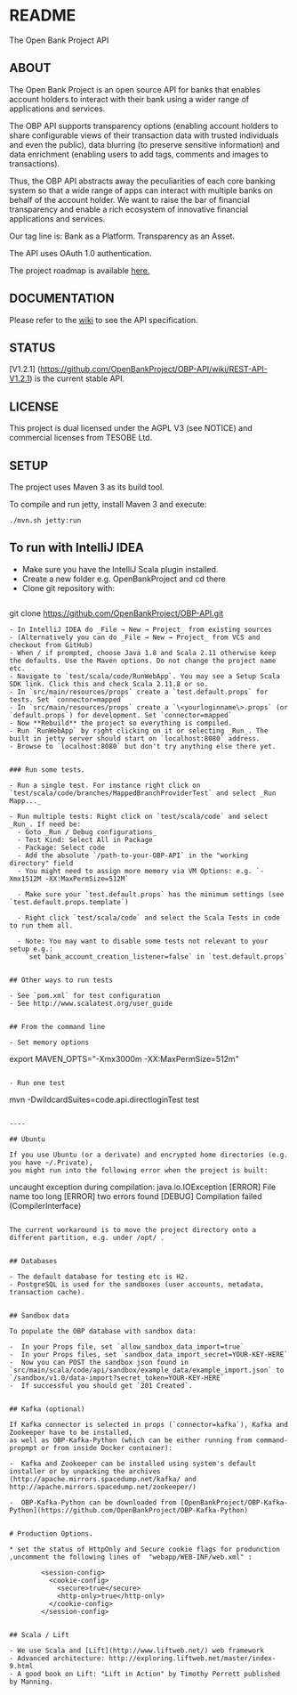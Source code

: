 # README

The Open Bank Project API


## ABOUT

The Open Bank Project is an open source API for banks that enables account holders to interact with their bank using a wider range of applications and services.

The OBP API supports transparency options (enabling account holders to share configurable views of their transaction data with trusted individuals and even the public), data blurring (to preserve sensitive information) and data enrichment (enabling users to add tags, comments and images to transactions).

Thus, the OBP API abstracts away the peculiarities of each core banking system so that a wide range of apps can interact with  multiple banks on behalf of the account holder. We want to raise the bar of financial transparency and enable a rich ecosystem of innovative financial applications and services.

Our tag line is: Bank as a Platform. Transparency as an Asset.

The API uses OAuth 1.0 authentication.

The project roadmap is available [here.](https://openbankproject.com/roadmap/)


## DOCUMENTATION

Please refer to the [wiki](https://github.com/OpenBankProject/OBP-API/wiki) to see the API specification.


## STATUS

[V1.2.1] (https://github.com/OpenBankProject/OBP-API/wiki/REST-API-V1.2.1) is the current stable API.


## LICENSE

This project is dual licensed under the AGPL V3 (see NOTICE) and commercial licenses from TESOBE Ltd.


## SETUP

The project uses Maven 3 as its build tool.

To compile and run jetty, install Maven 3 and execute:
```
./mvn.sh jetty:run
```


## To run with IntelliJ IDEA

- Make sure you have the IntelliJ Scala plugin installed.
- Create a new folder e.g. OpenBankProject and cd there
- Clone git repository with:
  ```
git clone https://github.com/OpenBankProject/OBP-API.git
```
- In IntelliJ IDEA do _File → New → Project_ from existing sources
- (Alternatively you can do _File → New → Project_ from VCS and checkout from GitHub)
- When / if prompted, choose Java 1.8 and Scala 2.11 otherwise keep the defaults. Use the Maven options. Do not change the project name etc.
- Navigate to `test/scala/code/RunWebApp`. You may see a Setup Scala SDK link. Click this and check Scala 2.11.8 or so.
- In `src/main/resources/props` create a `test.default.props` for tests. Set `connector=mapped`
- In `src/main/resources/props` create a `\<yourloginname\>.props` (or `default.props`) for development. Set `connector=mapped`
- Now **Rebuild** the project so everything is compiled.
- Run `RunWebApp` by right clicking on it or selecting _Run_. The built in jetty server should start on `localhost:8080` address.
- Browse to `localhost:8080` but don't try anything else there yet.


### Run some tests.

- Run a single test. For instance right click on `test/scala/code/branches/MappedBranchProviderTest` and select _Run Mapp..._

- Run multiple tests: Right click on `test/scala/code` and select _Run_. If need be:
  - Goto _Run / Debug configurations_
  - Test Kind: Select All in Package
  - Package: Select code
  - Add the absolute `/path-to-your-OBP-API` in the "working directory" field
  - You might need to assign more memory via VM Options: e.g. `-Xmx1512M -XX:MaxPermSize=512M`

  - Make sure your `test.default.props` has the minimum settings (see `test.default.props.template`)

  - Right click `test/scala/code` and select the Scala Tests in code to run them all.

  - Note: You may want to disable some tests not relevant to your setup e.g.:  
    `set bank_account_creation_listener=false` in `test.default.props`


## Other ways to run tests

- See `pom.xml` for test configuration
- See http://www.scalatest.org/user_guide


## From the command line

- Set memory options
  ```
export MAVEN_OPTS="-Xmx3000m -XX:MaxPermSize=512m"
```

- Run one test
  ```
mvn -DwildcardSuites=code.api.directloginTest test
```

----

## Ubuntu

If you use Ubuntu (or a derivate) and encrypted home directories (e.g. you have ~/.Private),
you might run into the following error when the project is built:
```
  uncaught exception during compilation: java.io.IOException
  [ERROR] File name too long
  [ERROR] two errors found
  [DEBUG] Compilation failed (CompilerInterface)
```

The current workaround is to move the project directory onto a different partition, e.g. under /opt/ .


## Databases

- The default database for testing etc is H2.
- PostgreSQL is used for the sandboxes (user accounts, metadata, transaction cache).


## Sandbox data

To populate the OBP database with sandbox data:

-  In your Props file, set `allow_sandbox_data_import=true`
-  In your Props files, set `sandbox_data_import_secret=YOUR-KEY-HERE`
-  Now you can POST the sandbox json found in `src/main/scala/code/api/sandbox/example_data/example_import.json` to `/sandbox/v1.0/data-import?secret_token=YOUR-KEY-HERE`
-  If successful you should get `201 Created`.


## Kafka (optional)

If Kafka connector is selected in props (`connector=kafka`), Kafka and Zookeeper have to be installed,
as well as OBP-Kafka-Python (which can be either running from command-propmpt or from inside Docker container):

-  Kafka and Zookeeper can be installed using system's default installer or by unpacking the archives (http://apache.mirrors.spacedump.net/kafka/ and http://apache.mirrors.spacedump.net/zookeeper/)

-  OBP-Kafka-Python can be downloaded from [OpenBankProject/OBP-Kafka-Python](https://github.com/OpenBankProject/OBP-Kafka-Python)


# Production Options.

* set the status of HttpOnly and Secure cookie flags for produnction 
,uncomment the following lines of  "webapp/WEB-INF/web.xml" :
 
        <session-config>
          <cookie-config>
            <secure>true</secure>
            <http-only>true</http-only>
          </cookie-config>
        </session-config>


## Scala / Lift

- We use Scala and [Lift](http://www.liftweb.net/) web framework
- Advanced architecture: http://exploring.liftweb.net/master/index-9.html
- A good book on Lift: "Lift in Action" by Timothy Perrett published by Manning.
